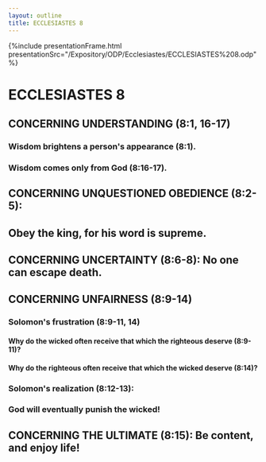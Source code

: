 ```yaml
---
layout: outline
title: ECCLESIASTES 8
---
```

{%include presentationFrame.html presentationSrc="/Expository/ODP/Ecclesiastes/ECCLESIASTES%208.odp"%}

# ECCLESIASTES 8 
## CONCERNING UNDERSTANDING (8:1, 16-17) 
###  Wisdom brightens a person\'s appearance (8:1). 
###  Wisdom comes only from God (8:16-17). 
## CONCERNING UNQUESTIONED OBEDIENCE (8:2-5): 
## Obey the king, for his word is supreme. 
## CONCERNING UNCERTAINTY (8:6-8): No one can escape death. 
## CONCERNING UNFAIRNESS (8:9-14) 
###  Solomon\'s frustration (8:9-11, 14) 
####  Why do the wicked often receive that which the righteous deserve (8:9-11)? 
####  Why do the righteous often receive that which the wicked deserve (8:14)? 
###  Solomon\'s realization (8:12-13): 
###  God will eventually punish the wicked! 
## CONCERNING THE ULTIMATE (8:15): Be content, and enjoy life! 
